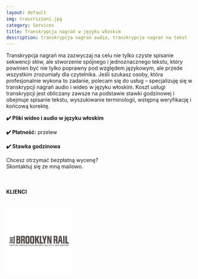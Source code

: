 ```yaml
---
layout: default
img: trascrizioni.jpg
category: Services
title: Transkrypcja nagrań w języku włoskim
description: transkrypcja nagrań audio, transkrypcja nagrań na tekst
---
```

<p>
Transkrypcja nagrań ma zazwyczaj na celu nie tylko czyste spisanie sekwencji słów, ale stworzenie spójnego i jednoznacznego tekstu, który powinien być nie tylko poprawny pod względem językowym, ale przede wszystkim zrozumiały dla czytelnika. Jeśli szukasz osoby, która profesjonalnie wykona to zadanie, polecam się do usług – specjalizuję się w transkrypcji nagrań audio i wideo w języku włoskim. Koszt usługi transkrypcji jest obliczany zawsze na podstawie stawki godzinowej i obejmuje spisanie tekstu, wyszukiwanie terminologii, wstępną weryfikację i końcową korektę.
</p>
<p>
<strong>✔️ Pliki wideo i audio w języku włoskim</strong>
</p>
<p>
<strong>✔️ Płatność:</strong> przelew
</p>
<p>
<strong>✔️ Stawka godzinowa</strong>
</p>
<p>
Chcesz otrzymać bezpłatną wycenę? 
<br>
Skontaktuj się ze mną mailowo.
</p>
<br>
<h4>KLIENCI</h4>
<br>
<div style="float:left;margin-right:1em;"><img src ="../img/Brooklyn Rail.jpg" alt="Brooklyn Rail"/>
</div>
<br>
